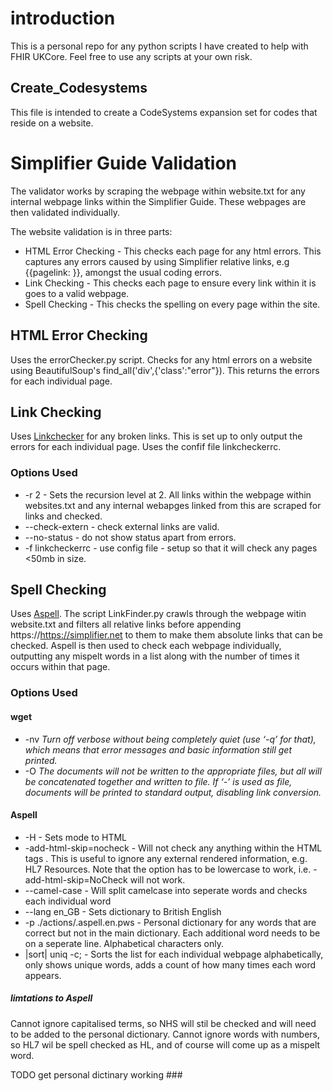 # introduction

This is a personal repo for any python scripts I have created to help with FHIR UKCore. Feel free to use any scripts at your own risk.

## Create_Codesystems 
This file is intended to create a CodeSystems expansion set for codes that reside on a website.

# Simplifier Guide Validation

The validator works by scraping the webpage within website.txt for any internal webpage links within the Simplifier Guide. These webpages are then validated individually. 

The website validation is in three parts:
- HTML Error Checking - This checks each page for any html errors. This captures any errors caused by using Simplifier relative links, e.g {{pagelink: }}, amongst the usual coding errors.
- Link Checking - This checks each page to ensure every link within it is goes to a valid webpage.
- Spell Checking - This checks the spelling on every page within the site.

## HTML Error Checking
Uses the errorChecker.py script. Checks for any html errors on a website using BeautifulSoup's find_all('div',{'class':"error"}). This returns the errors for each individual page.

## Link Checking
Uses [Linkchecker](https://linkchecker.github.io/linkchecker/index.html) for any broken links.
This is set up to only output the errors for each individual page. Uses the confif file linkcheckerrc.

### Options Used
- -r 2 - Sets the recursion level at 2. All links within the webpage within websites.txt and any internal webapges linked from this are scraped for links and checked. 
- --check-extern - check external links are valid.
- --no-status - do not show status apart from errors.
- -f linkcheckerrc - use config file - setup so that it will check any pages <50mb in size. 

## Spell Checking
Uses [Aspell](https://www.gnu.org/software/wget/manual/wget.html#Option-Syntax). The script LinkFinder.py crawls through the webpage witin website.txt and filters all relative links before appending https://https://simplifier.net to them to make them absolute links that can be checked. Aspell is then used to check each webpage individually, outputting any mispelt words in a list along with the number of times it occurs within that page.

### Options Used
#### wget
- -nv *Turn off verbose without being completely quiet (use ‘-q’ for that), which means that error messages and basic information still get printed.* 
- -O *The documents will not be written to the appropriate files, but all will be concatenated together and written to file. If ‘-’ is used as file, documents will be printed to standard output, disabling link conversion.*

#### Aspell
- -H - Sets mode to HTML
- -add-html-skip=nocheck - Will not check any anything within the HTML tags <nocheck> </nocheck>. This is useful to ignore any external rendered information, e.g. HL7 Resources. Note that the option has to be lowercase to work, i.e. -add-html-skip=NoCheck will not work. 
- --camel-case - Will split camelcase into seperate words and checks each individual word
- --lang en_GB  - Sets dictionary to British English
- -p ./actions/.aspell.en.pws - Personal dictionary for any words that are correct but not in the main dictionary. Each additional word needs to be on a seperate line. Alphabetical characters only.
-  |sort| uniq -c; - Sorts the list for each individual webpage alphabetically, only shows unique words, adds a count of how many times each word appears.

##### limtations to Aspell
Cannot ignore capitalised terms, so NHS will stil be checked and will need to be added to the personal dictionary.
Cannot ignore words with numbers, so HL7 wil be spell checked as HL, and of course will come up as a mispelt word.

TODO get personal dictinary working ###
